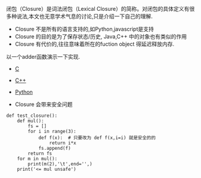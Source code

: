 闭包（Closure）是词法闭包（Lexical Closure）的简称。对闭包的具体定义有很多种说法,本文也无意学术气息的讨论,只是介绍一下自己的理解.

* Closure 不是所有的语言支持的,如Python,javascript是支持
* Closure 的目的是为了保存状态/历史, Java,C++ 中的对象也有类似的作用
* Closure 有代价的,往往意味着所在的fuction object 得延迟释放内存.

以一个adder函数演示一下实现.
* [C](adder.c)
* [C++](adder.cpp)
* [Python](adder.py)

* Closure 会带来安全问题

```
def test_closure():
    def mul():
        fs = []
        for i in range(3):
            def f(x):  # 只要改为 def f(x,i=i) 就是安全的的
                return i*x
            fs.append(f)
        return fs        
    for m in mul():
        print(m(2),'\t',end='',)
    print('<= mul unsafe')
```